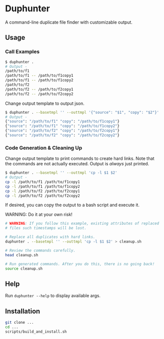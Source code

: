# Duphunter

A command-line duplicate file finder with customizable output.

## Usage

### Call Examples
```bash
$ duphunter .
# Output -
/path/to/f1
/path/to/f1 -- /path/to/f1copy1
/path/to/f1 -- /path/to/f1copy2
/path/to/f2
/path/to/f2 -- /path/to/f2copy1
/path/to/f2 -- /path/to/f2copy2
```

Change output template to output json.
```bash
$ duphunter . --basetmpl '' --outtmpl '{"source": "$1", "copy": "$2"}'
# Output -
{"source": "/path/to/f1" "copy": "/path/to/f1copy1"}
{"source": "/path/to/f1" "copy": "/path/to/f1copy2"}
{"source": "/path/to/f2" "copy": "/path/to/f2copy1"}
{"source": "/path/to/f2" "copy": "/path/to/f2copy2"}
```

### Code Generation & Cleaning Up
Change output template to print commands to create hard links. Note that the
commands are not actually executed. Output is *always* just printed.

```bash
$ duphunter . --basetmpl '' --outtmpl 'cp -l $1 $2'
# Output -
cp -l /path/to/f1 /path/to/f1copy1
cp -l /path/to/f1 /path/to/f1copy2
cp -l /path/to/f2 /path/to/f2copy1
cp -l /path/to/f2 /path/to/f2copy2
```
If desired, you can copy the output to a bash script and execute it.

WARNING: Do it at your own risk!
```bash
# WARNING: If you follow this example, existing attributes of replaced
# files such timestamps will be lost.

# Replace all duplicates with hard links.
duphunter . --basetmpl '' --outtmpl 'cp -l $1 $2' > cleanup.sh

# Review the commands carefully.
head cleanup.sh

# Run generated commands. After you do this, there is no going back!
source cleanup.sh
```

## Help

Run `duphunter --help` to display available args.

## Installation

```bash
git clone ...
cd ...
scripts/build_and_install.sh
```
